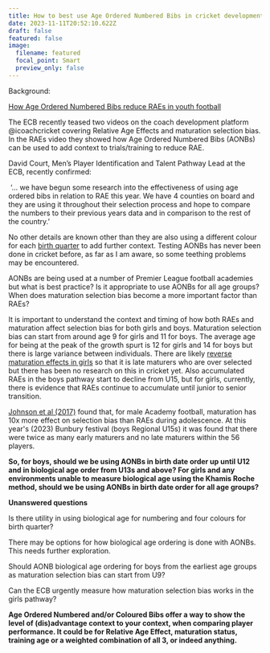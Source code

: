 ```yaml
---
title: How to best use Age Ordered Numbered Bibs in cricket development.
date: 2023-11-11T20:52:10.622Z
draft: false
featured: false
image:
  filename: featured
  focal_point: Smart
  preview_only: false
---
```

Background:

[How Age Ordered Numbered Bibs reduce RAEs in youth football](https://onemoresummer.co.uk/post/age-ordered-shirt-numbering-fixes-relative-age-effect-during-trials/)

The ECB recently teased two videos on the coach development platform @icoachcricket covering Relative Age Effects and maturation selection bias. In the RAEs video they showed how Age Ordered Numbered Bibs (AONBs) can be used to add context to trials/training to reduce RAE.

David Court, Men’s Player Identification and Talent Pathway Lead at the ECB, recently confirmed:

 ‘... we have begun some research into the effectiveness of using age ordered bibs in relation to RAE this year. We have 4 counties on board and they are using it throughout their selection process and hope to compare the numbers to their previous years data and in comparison to the rest of the country.’ 

No other details are known other than they are also using a different colour for each [birth quarter](https://onemoresummer.co.uk/post/what-is-birth-quarter/) to add further context. Testing AONBs has never been done in cricket before, as far as I am aware, so some teething problems may be encountered.

AONBs are being used at a number of Premier League football academies but what is best practice? Is it appropriate to use AONBs for all age groups? When does maturation selection bias become a more important factor than RAEs?

It is important to understand the context and timing of how both RAEs and maturation affect selection bias for both girls and boys. Maturation selection bias can start from around age 9 for girls and 11 for boys. The average age for being at the peak of the growth spurt is 12 for girls and 14 for boys but there is large variance between individuals. There are likely [reverse maturation effects in girls](https://onemoresummer.co.uk/post/the-cumulative-opposing-effects-of-raes-and-maturation-selection-bias-for-both-boys-girls/) so that it is late maturers who are over selected but there has been no research on this in cricket yet. Also accumulated RAEs in the boys pathway start to decline from U15, but for girls, currently, there is evidence that RAEs continue to accumulate until junior to senior transition.

[Johnson et al (2017)](https://www.researchgate.net/publication/313873888_Skeletal_maturation_status_is_a_more_powerful_selection_effect_than_birth_quarter_for_elite_youth_academy_football_players) found that, for male Academy football, maturation has 10x more effect on selection bias than RAEs during adolescence. At this year's (2023) Bunbury festival (boys Regional U15s) it was found that there were twice as many early maturers and no late maturers within the 56 players.

**So, for boys, should we be using AONBs in birth date order up until U12 and in biological age order from U13s and above? For girls and any environments unable to measure biological age using the Khamis Roche method, should we be using AONBs in birth date order for all age groups?** 

**Unanswered questions**

Is there utility in using biological age for numbering and four colours for birth quarter?

There may be options for how biological age ordering is done with AONBs. This needs further exploration.

Should AONB biological age ordering for boys from the earliest age groups as maturation selection bias can start from U9?

Can the ECB urgently measure how maturation selection bias works in the girls pathway?



**Age Ordered Numbered and/or Coloured Bibs offer a way to show the level of (dis)advantage context to your context, when comparing player performance. It could be for Relative Age Effect, maturation status, training age or a weighted combination of all 3, or indeed anything.**